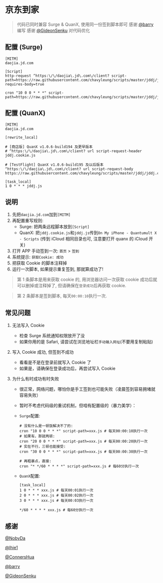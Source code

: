# 京东到家

> 代码已同时兼容 Surge & QuanX, 使用同一份签到脚本即可
> 感谢 [@barry](https://t.me/barrymchen) 编写
> 感谢 [@GideonSenku](https://github.com/GideonSenku) 对代码优化

## 配置 (Surge)

```properties
[MITM]
daojia.jd.com

[Script]
http-request ^https:\/\/daojia\.jd\.com\/client? script-path=https://raw.githubusercontent.com/chavyleung/scripts/master/jddj/jddj.cookie.js, requires-body=true

cron "10 0 0 * * *" script-path=https://raw.githubusercontent.com/chavyleung/scripts/master/jddj/jddj.js
```

## 配置 (QuanX)

```properties
[MITM]
daojia.jd.com

[rewrite_local]

# [商店版] QuanX v1.0.6-build194 及更早版本
# ^https:\/\/daojia\.jd\.com\/client? url script-request-header jddj.cookie.js

# [TestFlight] QuanX v1.0.6-build195 及以后版本
^https:\/\/daojia\.jd\.com\/client? url script-request-body https://raw.githubusercontent.com/chavyleung/scripts/master/jddj/jddj.cookie.js

[task_local]
1 0 * * * jddj.js
```

## 说明

1. 先把`daojia.jd.com`加到`[MITM]`
2. 再配置重写规则:
   - Surge: 把两条远程脚本放到`[Script]`
   - QuanX: 把`jddj.cookie.js`和`jddj.js`传到`On My iPhone - Quantumult X - Scripts` (传到 iCloud 相同目录也可, 注意要打开 quanx 的 iCloud 开关)
3. 打开 APP 手动签到一次: `首页` > `签到`
4. 系统提示: `获取Cookie: 成功`
5. 把获取 Cookie 的脚本注释掉
6. 运行一次脚本, 如果提示重复签到, 那就算成功了!

> 第 1 条脚本是用来获取 cookie 的, 用浏览器访问一次获取 cookie 成功后就可以删掉或注释掉了, 但请确保在`登录成功`后再获取 cookie.

> 第 2 条脚本是签到脚本, 每天`00:00:10`执行一次.

## 常见问题

1. 无法写入 Cookie

   - 检查 Surge 系统通知权限放开了没
   - 如果你用的是 Safari, 请尝试在浏览地址栏`手动输入网址`(不要用复制粘贴)

2. 写入 Cookie 成功, 但签到不成功

   - 看看是不是在登录前就写入 Cookie 了
   - 如果是，请确保在登录成功后，再尝试写入 Cookie

3. 为什么有时成功有时失败

   - 很正常，网络问题，哪怕你是手工签到也可能失败（凌晨签到容易拥堵就容易失败）
   - 暂时不考虑代码级的重试机制，但咱有配置级的（暴力美学）：

   - `Surge`配置:

     ```properties
     # 没有什么是一顿饭解决不了的:
     cron "10 0 0 * * *" script-path=xxx.js # 每天00:00:10执行一次
     # 如果有，那就两顿:
     cron "20 0 0 * * *" script-path=xxx.js # 每天00:00:20执行一次
     # 实在不行，三顿也能接受:
     cron "30 0 0 * * *" script-path=xxx.js # 每天00:00:30执行一次

     # 再粗暴点，直接:
     cron "* */60 * * * *" script-path=xxx.js # 每60分执行一次
     ```

   - `QuanX`配置:

     ```properties
     [task_local]
     1 0 * * * xxx.js # 每天00:01执行一次
     2 0 * * * xxx.js # 每天00:02执行一次
     3 0 * * * xxx.js # 每天00:03执行一次

     */60 * * * * xxx.js # 每60分执行一次
     ```

## 感谢

[@NobyDa](https://github.com/NobyDa)

[@lhie1](https://github.com/lhie1)

[@ConnersHua](https://github.com/ConnersHua)

[@barry](https://t.me/barrymchen)

[@GideonSenku](https://github.com/GideonSenku)